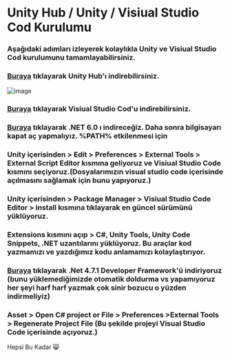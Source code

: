 # Unity Hub / Unity / Visiual Studio Cod Kurulumu

### Aşağıdaki adımları izleyerek kolaylıkla Unity ve Visiual Studio Cod kurulumunu tamamlayabilirsiniz.

### [**Buraya**](https://unity3d.com/get-unity/download) **tıklayarak Unity Hub'ı indirebilirsiniz.**

![image](https://user-images.githubusercontent.com/82322653/201467807-3124d1ca-c877-4fea-88ca-c09435efc521.png)

### [**Buraya**](https://code.visualstudio.com/Download) tıklayarak Visiual Studio Cod'u indirebilirsiniz.

### [**Buraya**](https://dotnet.microsoft.com/en-us/download) tıklayarak .NET 6.0 ı indireceğiz. Daha sonra bilgisayarı kapat aç yapmalıyız. %PATH% etkilenmesi için

### Unity içerisinden > Edit > Preferences > External Tools > External Script Editor kısmına geliyoruz ve Visiual Studio Code kısmını seçiyoruz.(Dosyalarımızın visual studio code içerisinde açılmasını sağlamak için bunu yapıyoruz.)

### Unity içerisinden > Package Manager > Visiual Studio Code Editor > install kısmına tıklayarak en güncel sürümünü yüklüyoruz.

### Extensions kısmını açıp > C#, Unity Tools, Unity Code Snippets,  .NET  uzantılarını yüklüyoruz. Bu araçlar kod yazmamızı ve yazdığımız kodu anlamamızı kolaylaştırıyor.

### [**Buraya**](https://dotnet.microsoft.com/en-us/download/dotnet-framework/net471) tıklayarak .Net 4.7.1 Developer Framework'ü indiriyoruz (bunu yüklemediğimizde otomatik doldurma vs yapamıyoruz her şeyi harf harf yazmak çok sinir bozucu o yüzden indirmeliyiz)

### Asset > Open C# project or File > Preferences >External Tools > Regenerate Project File (Bu şekilde projeyi Visual Studio Code içerisinde açıyoruz.)

Hepsi Bu Kadar 😸
